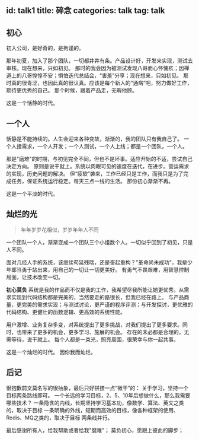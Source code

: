 id: talk1
title: 碎念
categories: talk
tag: talk
---

## 初心
初入公司，是好奇的，是拘谨的。

那年初夏，加入了那个团队，一切都井井有条。产品设计好，开发来实现，测试去审核。现在想来，只如初见。
那时的我会因为被测试发现八哥而心怀愧疚；因禅道上的八哥惶惶不安；惧怕迭代总结会，“害羞”分享；现在想来，只如初见。
那时真的很青涩，也因此真的很认真。应该是每个新人的“通病”吧，努力做好工作，期待更优秀的自己。
那个时候，跟着产品走，无暇他顾。

这是一个恬静的时代。

## 一个人
恬静是不能持续的。人生会迎来各种变故，渐渐的，我的团队只有我自己了。
一个人接需求，一个人开发；一个人测试，一个人上线；都是一个团队，一个人。

那是"磨难"的时期，与初见完全不同，但也不是坏事。适应开始的不适，尝试自己决定方向。
原则是说干就上。系统以肉眼可见的速度在迭代，在进步。营运需求的实现，历史问题的解决。
但“疲软”袭来，工作已经只是工作，而我只是为了完成任务，保证系统运行稳定。每天三点一线的生活。
那份初心渐渐不再。

这是一个平淡的时代。

## 灿烂的光
> 年年岁岁花相似，岁岁年年人不同

一个团队一个人，渐渐变成一个团队三个小组数个人。一切似乎回到了初见，只是人不同。

面对几经人手的系统，该继续苟延残喘，还是奋起重构？"革命尚未成功"，我辈少年郎当勇于站出来，用自己的一切让一切更美好。
有勇气不畏艰难，用智慧控制局面，让技术改变一切。

**初心莫负**
系统是我的作品而不仅是我的工作，我希望尽我所能让她更优秀。从需求实现到代码结构都是完美的，当然要走的路很长，但我已经在路上。
与产品商量，更完美的需求实现；与测试讨论，更严谨的程序评测；与开发探讨，更优雅的代码结构、更健壮的函数逻辑、更高效的系统性能。

用户激增、业务复杂多变，对系统提出了更多挑战，对我们提出了更多要求。同时，也带来了更多的机会，更多学习、施展的机会。
存在的未必都是合理的，无需等待，说干就上。
每个人都是一束光，照亮周围，很荣幸与你一起共事。

这是一个灿烂的时代。
因你我而灿烂。

## 后记
很抱歉前文莫名写的很抽象，最后只好拼接一点“微干”的：
关于学习，坚持一个目标两条路线即可。
一个长远的学习目标，2、5、10年后想做什么，那么我需要哪些技术？
一条隐含的内线，长期坚持学习基本功，像数学、算法、英文之类的，取决于目标
一条明确的外线，短期而高效的目标，像各种框架的使用、Redis、MQ之类的，取决于目标
两条线并行。

最后感谢所有人，给我帮助或者给我"磨难"；
莫负初心，愿跟上彼此的脚步；
